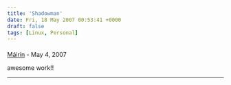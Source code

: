 ```yaml
---
title: 'Shadowman'
date: Fri, 18 May 2007 00:53:41 +0000
draft: false
tags: [Linux, Personal]
---
```



#### 
[Máirín](http://mihmo.livejournal.com/ "mairin@gmail.com") - <time datetime="2007-05-17 23:18:58">May 4, 2007</time>

awesome work!!
<hr />
